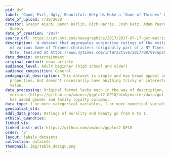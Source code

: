```yaml
---
pid: ds5
label: 'Good, Evil, Ugly, Beautiful: Help Us Make a ‘Game of Thrones’ Chart'
date_of_upload: 7/10/2020
creator: Gregor Aisch, Damon Darlin, Rich Harris, Josh Katz, Adam Pearce and Kevin
  Quealy
date_of_creation: '2017'
source_url: https://int.nyt.com/newsgraphics/2017/2017-07-17-got-matrix/mean.json
description: 'A dataset that aggregates subjective ratings of the evilness and attractiveness
  of various Game of Thrones characters (originally part of a NY Times Upshot article).
  Note: featured at https://www.nytimes.com/interactive/2017/08/09/upshot/game-of-thrones-chart.html.'
data_domain: entertainment
original_context: news article
audience_level: Adult beginner (high school and older)
audience_composition: General
pedagogical_description: This dataset is simple and has broad appeal and useful data
  properties, but doesn't necessarily have anything tricky or interested of pedagogical
  value.
data_processing: Original format lacks much in the way of description, but a processed
  version (https://github.com/amzoss/ggplot2-DF18/blob/master/data/got_ratings.csv)
  has added gender and family loyalty columns.
data_type: 1 or more categorical variables, 1 or more numerical variables
geospatial_std: 
addl_data_props: Ratings of morality and beauty go from 0 to 1.
ethical_quandries: 
linked_vis: 
linked_instr_mtl: https://github.com/amzoss/ggplot2-DF18
order: '3'
layout: labels_datasets
collection: datasets
thumbnail: img/table_design.png
---
```

